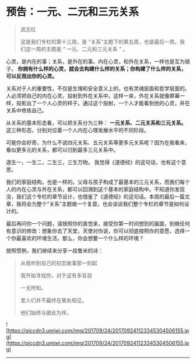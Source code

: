 # 预告：一元、二元和三元关系

> 武志红
> 
> 这是我们专栏的第十三周，是 “关系”主题下的第五周，也是最后一周。我们这一周的主题是 “ 一元、二元和三元关系 ” 。

心灵，是内在的事；关系，是外在的事。内在心灵，和外在关系，一样也是互为镜子。 **你拥有什么样的心灵，就会去构建什么样的关系；你构建了什么样的关系，可以反观出你的心灵。**

关系对于人的重要性，不仅是生理和安全意义上的，也有灵魂层面和哲学层面的。人必须把自己的内在心灵，投射到外在关系中。这样一来，外在关系就像屏幕一样，投影出了一个人心灵的样子。通过这个投射，一个人才能看到他的心灵，并在关系中修炼自己。

从关系的基本形态看，可以把关系分为三种： **一元关系、二元关系和三元关系。** 这三种形态，分别对应着一个人内在心理发展水平的不同阶段。

可能你会好奇，为什么不说四元关系、五元关系等更多元关系呢？因为在我看来，看似更多元的关系，都可以归到最多三元关系中。

道生一，一生二，二生三，三生万物。 我觉得《道德经》的这句话，也有这个意思。

我们的家庭结构，也是一样的。父母与孩子构成了最基本的三元关系，而我们每个人的内在心灵与外在关系，都可以回溯到这个基本的家庭结构中。不知道你发现没，我们这个专栏的章节设计，也借鉴了《道德经》的这句话。本周的最后一篇文章，我将会为整个“关系”主题做一个复盘，也会谈谈我们整个专栏的章节是如何设计的。

最后再问你一个问题，请按照你的直觉来，接受你第一时间想到的画面，别做任何有意识的修改：想象你去了天堂，天使对你说，你可以彻底按照你的意愿，选择一个你最喜欢的环境生活，那么，你会想要一个什么样的环境？

按照惯例，我们继续来分享一段鲁米的诗：

> 从我听到自己的初恋故事那一刻起
> 
> 我开始寻找你，对于这有多盲目
> 
> 一无所知。
> 
> 爱人们并不最终在某处相见。
> 
> 他们始终与彼此为伴。

![https://piccdn3.umiwi.com/img/201709/24/201709241123345304506155.jpg](https://piccdn3.umiwi.com/img/201709/24/201709241123345304506155.jpg)

---
